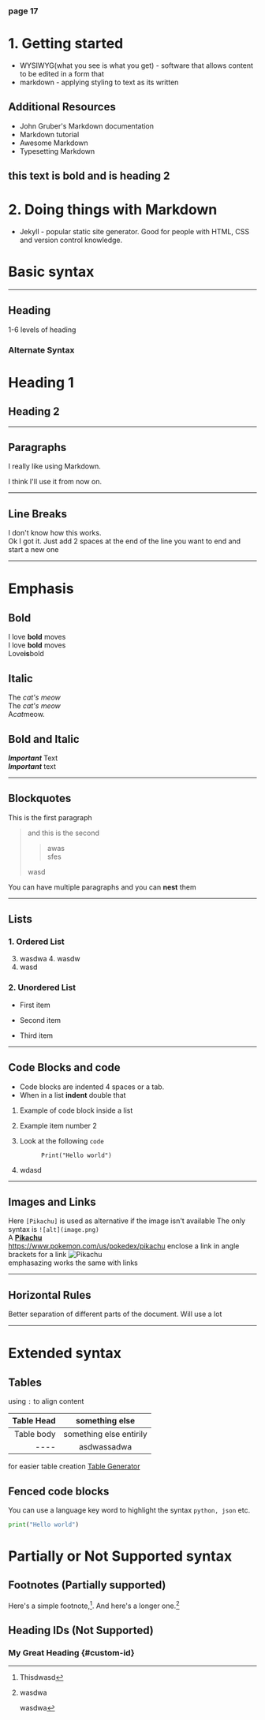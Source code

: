 ### page 17
# 1. Getting started 

* WYSIWYG(what you see is what you get) - software that allows content to be edited in a form that
* markdown - applying styling to text as its written

## Additional Resources
* John Gruber's Markdown documentation
* Markdown tutorial
* Awesome Markdown
* Typesetting Markdown

## **this text is bold and is heading 2**

# 2. Doing things with Markdown

* Jekyll - popular static site generator. Good for people with HTML, CSS and version control knowledge. 

# Basic syntax

---
## Heading
1-6 levels of heading

### **Alternate Syntax**

Heading 1
=
Heading 2
-
---
## Paragraphs
I really like using Markdown.

I think I'll use it from now on.

---
## Line Breaks
I don't know how this works.  
Ok I got it.
Just add 2 spaces at the end of the line you want to end and start a new one

---
# Emphasis

## Bold
I love **bold** moves  
I love __bold__ moves  
Love**is**bold

## Italic
The *cat's meow*  
The _cat's meow_  
A*cat*meow.

## Bold and Italic 
***Important*** Text  
_**Important**_ text

---
## Blockquotes
This is the first paragraph
> and this is the second 
> 
>> awas  
> sfes
> 
> wasd

You can have multiple paragraphs and you can **nest** them

---
## Lists

### 1. Ordered List
3. wasdwa
   4. wasdw
3. wasd
### 2. Unordered List
- First item
+ Second item
* Third item

---
## Code Blocks and code
* Code blocks are indented 4 spaces or a tab.  
* When in a list **indent** double that

1. Example of code block inside a list
2. Example item number 2
3. Look at the following `code`

             Print("Hello world")
4. wdasd
        
---
## Images and Links

Here `[Pikachu]` is used as alternative if the image isn't available
The only syntax is `![alt](image.png)`  
A **[Pikachu](https://www.pokemon.com/us/pokedex/pikachu)**  
<https://www.pokemon.com/us/pokedex/pikachu> enclose a link in angle brackets for a link
![Pikachu](pika.png)    
emphasazing works the same with links

---
## Horizontal Rules

Better separation of different parts of the document.
Will use a lot

---
# Extended syntax

## Tables

using `:` to align content

|  Table Head |     something else      |
|------------:|:-----------------------:|
|  Table body | something else entirily |
|        ---- |       asdwassadwa       |

for easier table creation [Table Generator](https://www.tablesgenerator.com/markdown_tables)

## Fenced code blocks


You can use a language key word to highlight the syntax `python, json` etc.
```python
print("Hello world")
```

# Partially or Not Supported syntax

## Footnotes (Partially supported)

Here's a simple footnote,[^1]. And here's a longer one.[^bignote]

[^1]: Thisdwasd


[^bignote]: wasdwa

    wasdwa


## Heading IDs (Not Supported)

### My Great Heading {#custom-id}

